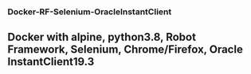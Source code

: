 ### Docker-RF-Selenium-OracleInstantClient
## Docker with alpine, python3.8, Robot Framework, Selenium, Chrome/Firefox, Oracle InstantClient19.3 
